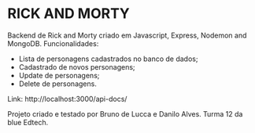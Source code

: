 # RICK AND MORTY


Backend de Rick and Morty criado em Javascript, Express, Nodemon and MongoDB.
Funcionalidades:

- Lista de personagens cadastrados no banco de dados;
- Cadastrado de novos personagens;
- Update de personagens;
- Delete de personagens.

Link: http://localhost:3000/api-docs/

Projeto criado e testado por Bruno de Lucca e Danilo Alves.
Turma 12 da blue Edtech.
